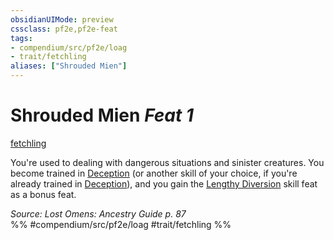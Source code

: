 ```yaml
---
obsidianUIMode: preview
cssclass: pf2e,pf2e-feat
tags:
- compendium/src/pf2e/loag
- trait/fetchling
aliases: ["Shrouded Mien"]
---
```

# Shrouded Mien  *Feat 1*  
[fetchling](fetchling-b2.md "Fetchling Ancestry & Heritage Trait")  


You're used to dealing with dangerous situations and sinister creatures. You become trained in [Deception](skills.md#Deception) (or another skill of your choice, if you're already trained in [Deception](skills.md#Deception)), and you gain the [Lengthy Diversion](lengthy-diversion.md) skill feat as a bonus feat.

*Source: Lost Omens: Ancestry Guide p. 87*  
%% #compendium/src/pf2e/loag #trait/fetchling %%